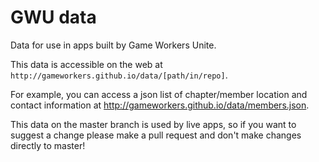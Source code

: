 # GWU data

Data for use in apps built by Game Workers Unite.

This data is accessible on the web at `http://gameworkers.github.io/data/[path/in/repo]`.

For example, you can access a json list of chapter/member location and contact information at http://gameworkers.github.io/data/members.json.

This data on the master branch is used by live apps, so if you want to suggest a change please make a pull request and don't make changes directly to master!
